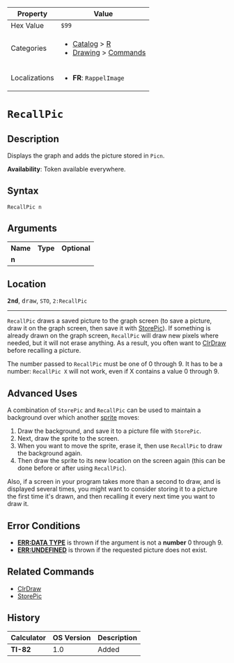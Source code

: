 | Property      | Value |
|---------------|-------|
| Hex Value     | `$99`|
| Categories    | <ul><li>[Catalog](<../categories/Catalog.md>) > [R](<../categories/Catalog.md#R>)</li><li>[Drawing](<../categories/Drawing.md>) > [Commands](<../categories/Drawing.md#Commands>)</li></ul> |
| Localizations | <ul><li><b>FR</b>: `RappelImage `</li></ul> |

# `RecallPic `

## Description
Displays the graph and adds the picture stored in `Picn`.


<b>Availability</b>: Token available everywhere.

## Syntax
`RecallPic n`

## Arguments
<table>
<tr><th>Name</th><th>Type</th><th>Optional</th></tr>

<tr><td><b>n</b></td><td></td><td></td></tr>

</table>

## Location
<tt><kbd><b>2nd</b></kbd></tt>, <kbd>draw</kbd>, `STO`, `2:RecallPic`
<hr>

`RecallPic` draws a saved picture to the graph screen (to save a picture, draw it on the graph screen, then save it with [StorePic](/storepic)). If something is already drawn on the graph screen, `RecallPic` will draw new pixels where needed, but it will not erase anything. As a result, you often want to [ClrDraw](/clrdraw) before recalling a picture.

The number passed to `RecallPic` must be one of 0 through 9. It has to be a number: `RecallPic X` will not work, even if X contains a value 0 through 9.

## Advanced Uses

A combination of `StorePic` and `RecallPic` can be used to maintain a background over which another [sprite](/glossary#s) moves:

1.  Draw the background, and save it to a picture file with `StorePic`.
2.  Next, draw the sprite to the screen.
3.  When you want to move the sprite, erase it, then use `RecallPic` to draw the background again.
4.  Then draw the sprite to its new location on the screen again (this can be done before or after using `RecallPic`).

Also, if a screen in your program takes more than a second to draw, and is displayed several times, you might want to consider storing it to a picture the first time it's drawn, and then recalling it every next time you want to draw it.

## Error Conditions

*   **[ERR:DATA TYPE](/errors#datatype)** is thrown if the argument is not a **number** 0 through 9.
*   **[ERR:UNDEFINED](/errors#undefined)** is thrown if the requested picture does not exist.

## Related Commands

*   [ClrDraw](/clrdraw)
*   [StorePic](/storepic)

## History
| Calculator | OS Version | Description |
|------------|------------|-------------|
| <b>TI-82</b> | 1.0 | Added |


